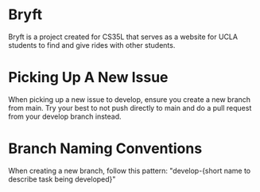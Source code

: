 # Bryft
Bryft is a project created for CS35L that serves as a website for UCLA students to find and give rides with other students.

# Picking Up A New Issue
When picking up a new issue to develop, ensure you create a new branch from main. Try your best to not push directly to main and do a pull request from your develop branch instead.

# Branch Naming Conventions
When creating a new branch, follow this pattern: "develop-{short name to describe task being developed}"
